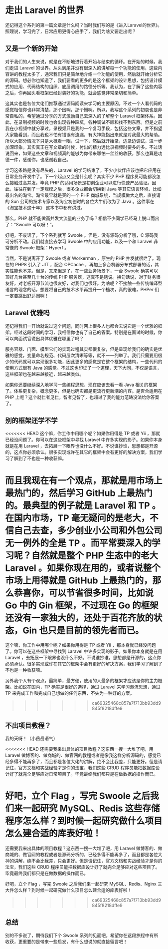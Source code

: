 # 走出 Laravel 的世界

还记得这个系列的第一篇文章是什么吗？当时我们写的是《进入Laravel的世界》。照理说，学习完了，日常应用更得心应手了，我们为啥又要走出呢？

## 又是一个新的开始

对于我们的人生来说，就是在不断地进行着开始与结束的循环。在开始的时候，我们走进 Laravel 的世界。从头到尾并没有很深入的讲解每一个功能的使用，这些内容讲的教程太多了，通常我们只是简单地介绍一个功能的使用，然后就开始分析它的源码。想必你也知道了，我们要看的更多的是这个框架的设计思想，包括设计模式的应用、代码结构的组织、底层调用的路径分析等。我认为，在了解了这些内容之后，你再回头看框架已经封装好的功能，就会感觉非常亲切和简单。

这其实也是各位大佬们推荐通过源码阅读来学习的主要原因。不过一个人看代码的感觉相信你也非常清楚，那个困啊，那个懵啊。所以，我写这个系列的初衷也是非常自私的，希望通过分享的方式激励自己去深入的了解整个 Laravel 框架体系。因此，在录制视频的时候也会出现各种踩坑，各种调试不顺和找不到东西。但是之前我在小视频中就分享过，录视频只是我的一个复习手段，包括这些文章，并不指望大家能看到，而且我也不怕有错误有遗漏，有大神能指出来就是对我最大的帮助。所以大部分情况下只是大概看一眼，试一下，然后就开始录，边录边调试，进一步加深印象。其实真正在写文章的时候，付出的精力远比录视频时要多的多。不过话说回来，如果这些文章和视频真的能够为你带来哪怕一丝丝的收获，那么也算是功德一件，感谢你，也感谢我自己。

学习这条路是没有尽头的，Laravel 的学习结束了，不少小伙伴应该也把它应用在日常业务开发中了。下一个起点又会是什么呢？其实不少 PHP 程序员可能都没怎么接触过高并发，毕竟 PHP 的适用场景是初创企业可以进行快速产品验证。因此，往往在到了一定规模之后，很多企业都会切换到 Java 等其它语言环境，比如最出名的淘宝。淘宝最早就是买的一个 PHP 商城系统，当规模做大之后，直接请的 Sun 公司的技术专家以及淘宝初创时的各位大牛们改为了 Java 。这件事在 《淘宝技术这十年》 这本书中都有讲过。

那么，PHP 就不能做高并发大流量的业务了吗？相信不少同学已经马上脱口而出了：“Swoole 可以呀！”。

好吧，不废话了，下个系列就写 Swoole 。但是，没有源码分析了哦，C 源码我可分析不动。我们就直接去学习 Swoole 中的应用功能，以及一个和 Laravel 非常像的 Swoole 框架：Hyperf 。

当然，不是说离开了 Swoole 或者 Workerman ，原生的 PHP 并发就很烂了。现在的 PHP8 引入了 JIT ，配合 OPCache ，再加上多台机器分布式部署的话，其实性能也不差。但是，又来但是了，在一些业务场景下，一台 Swoole 确实可以顶好几台甚至几十台的传统 PHP 服务器，这真不是瞎说。换句话说，对于财务很友好，对老板开源节流也很友好，对我们也很好。为啥呢？不接触一些传统编译型语言的理念的话，想要将自己的技术水平再提升一个档次，真的很难，PHPer 们一定要跳出舒适圈啊！

## Laravel 优雅吗

还记得我们一开始就说过这个问题，同时网上很多人也都会去说它是一个优雅的框架。经过这段时间的学习，我相信你也有了自己的答案。特别是在面试的时候，你可以向面试官说出具体优雅在哪里了吗？

服务容器、门面、模型它们的实现过程其实都很复杂，但是呈现给我们的确实是优雅的感觉，变量命名规范、代码层次清晰等等，就不一一列举了。我们只需要用很少的代码就可以实现很多功能，因此更多的感觉是它整个框架的结构，一些代码的使用方式很有 Java 的感觉。不过这也印证了一个道理，天下大同，不仅是语言，这些框架也在越来越接近，越来越类似。

如果你还要继续深入地学习一些编程思想，现在应该去看一看 Java 相关的框架了。体系更复杂，概念更多，但是也确实都是更流行更新潮的内容。是否合适用在 PHP 上呢？这个就仁者见仁，智者见智了，也超过了我的能力范畴没法给你答案了。

## 别的框架还学不学

<<<<<<< HEAD
这个嘛，你工作中用哪个呢？如果你用得是 TP 或者 Yii ，那就已经没问题了。你可以在这些框架中寻找 Laravel 中许多实现的影子。如果你本身就是在用 Laravel ，去拓展一下眼界也没什么不好。不说谁抄谁，思想都是开源的，这点你必须承认。很多实现或许在其它的框架中会有更好的解决方案，我们学习了解到了不也是一种收获嘛。

而且我现在有一个观点，那就是用市场上最热门的，然后学习 GitHub 上最热门的。最典型的例子就是 Laravel 和 TP 。在国内市场，TP 毫无疑问的是老大，不信自己去查，多少创业小公司和外包公司无一例外的全是 TP 。而平常要深入的学习呢？自然就是整个 PHP 生态中的老大 Laravel 。如果你现在用的，或者说整个市场上用得就是 GitHub 上最热门的，那么恭喜你，可以节省很多时间，比如说 Go 中的 Gin 框架，不过现在 Go 的框架还没有一家独大的，还处于百花齐放的状态，Gin 也只是目前的领先者而已。
=======
这个嘛，你工作中用哪个呢？如果你用得是 TP 或者 Yii ，那本身就已经没问题了。你可以在这些框架中寻找到 Laravel 中许多实现的影子。如果你本身就是在用 Laravel ，去拓展一下眼界也没什么不好。不说谁抄谁，思想都是开源的，这点你必须承认。很多实现或许在其它的框架中会有更好的解决方案，我们学习了解到了不也是一种收获嘛。

另外我个人有个观点，最简单，最方便，使用的人最多的框架才应该是你的主力框架。比如说在国内，TP 确实是很好的选择，通过 Laravel 来学习潮流思想，通过 TP 来完成工作和完成自己想做的任何东西，不失为一种好的方案。
>>>>>>> ca69325468c857a7f713bb93dd9845f8218dffe9

## 不出项目教程？

我的天呀！（小岳岳语气）

<<<<<<< HEAD
还需要我来出具体的项目教程？这东西一搜一大堆了吧，用 Laravel 做博客的、做商城的、做官网的教程或者是像我这样分析源码的，感觉已经多得不能再多了，而且都是各位大佬的讲解，绝不会比我差，只能更好。但是请记住，官方文档和实战经验才是你的法宝，我们这些 CRUD 程序员能把数据库设计好了就完全足够应对日常项目了。毕竟最终我们都只是在做数据的操作而已。

好吧，立个 Flag ，写完 Swoole 之后我们来一起研究 MySQL、Redis 这些存储程序怎么样？到时候一起研究做什么项目怎么建合适的库表好啦！
=======
还需要我来出具体的项目教程？这东西一搜一大堆了吧，用 Laravel 做博客的、做商城的、做官网的教程或者是源码分析的，已经多得不能再多了，而且都是各位大神的讲解，绝不会比我差，只会更好。但是请记住，官方文档和实战经验才是你的法宝，我们这些 CRUD 程序员能把数据库设计好了就完全足够应对这些项目了。毕竟最终我们都只是在做数据的操作而已。

好吧，立个 Flag ，写完 Swoole 之后我们来一起研究 MySQL、Redis、Nginx 三大件怎么样？到时候一起研究做什么项目怎么建合适的库表好啦！
>>>>>>> ca69325468c857a7f713bb93dd9845f8218dffe9

## 总结

别的不多说了，期待我们下个 Swoole 系列的见面吧。希望你在这段旅程中有所收获，更重要的是带来一些启发，有什么想说的就直接留言吧！
